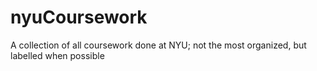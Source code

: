 # nyuCoursework
A collection of all coursework done at NYU; not the most organized, but labelled when possible
